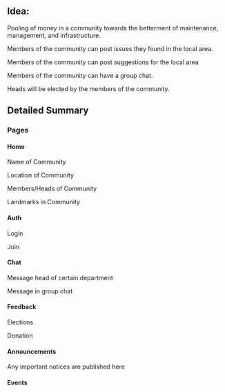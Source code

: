 ## Idea:

Pooling of money in a community towards the betterment of maintenance, management, and infrastructure.

Members of the community can post issues they found in the local area.

Members of the community can post suggestions for the local area

Members of the community can have a group chat.

Heads will be elected by the members of the community.

## Detailed Summary

### Pages

#### Home

Name of Community

Location of Community

Members/Heads of Community

Landmarks in Community

#### Auth

Login

Join

#### Chat

Message head of certain department

Message in group chat

#### Feedback

Elections

Donation

#### Announcements

Any important notices are published here

#### Events

